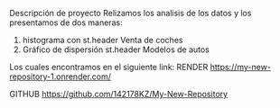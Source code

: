 Descripción de proyecto
Relizamos los analisis de los datos y los presentamos de dos maneras:
1. histograma con st.header Venta de coches
2. Gráfico de dispersión st.header Modelos de autos

Los cuales encontramos en el siguiente link: 
RENDER
https://my-new-repository-1.onrender.com/

GITHUB
https://github.com/142178KZ/My-New-Repository